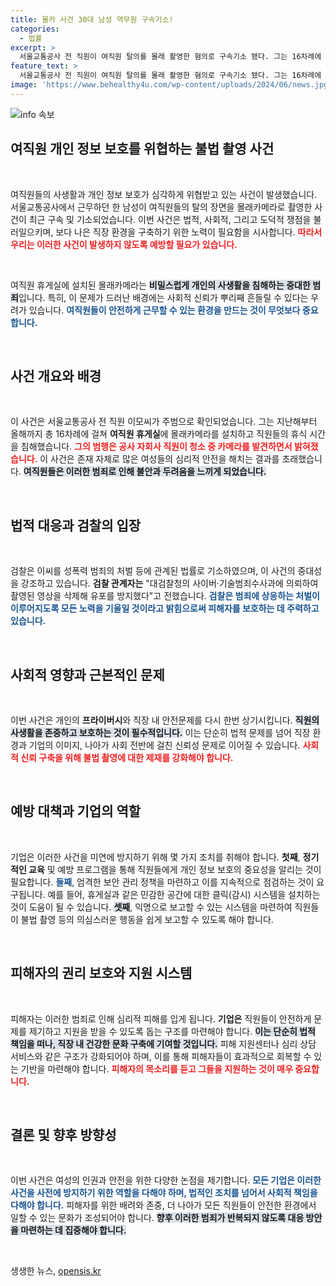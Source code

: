 ```yaml
---
title: 몰카 사건 30대 남성 역무원 구속기소!
categories:
  - 법률
excerpt: >
  서울교통공사 전 직원이 여직원 탈의를 몰래 촬영한 혐의로 구속기소 됐다. 그는 16차례에 걸쳐 휴게실에 몰래카메라를 설치, 범행이 발각된 후 자수했다. 검찰은 엄중한 처벌을 예고하며 추가 피해 방지에 나섰다.
feature_text: >
  서울교통공사 전 직원이 여직원 탈의를 몰래 촬영한 혐의로 구속기소 됐다. 그는 16차례에 걸쳐 휴게실에 몰래카메라를 설치, 범행이 발각된 후 자수했다. 검찰은 엄중한 처벌을 예고하며 추가 피해 방지에 나섰다.
image: 'https://www.behealthy4u.com/wp-content/uploads/2024/06/news.jpg'
---
```


<p><img src="https://www.behealthy4u.com/wp-content/uploads/2024/06/news.jpg" alt="info 속보" /></p>

<h2 data-ke-size="size26">여직원 개인 정보 보호를 위협하는 불법 촬영 사건</h2>

<p data-ke-size="size16">&nbsp;</p>

<p>여직원들의 사생활과 개인 정보 보호가 심각하게 위협받고 있는 사건이 발생했습니다. 서울교통공사에서 근무하던 한 남성이 여직원들의 탈의 장면을 몰래카메라로 촬영한 사건이 최근 구속 및 기소되었습니다. 이번 사건은 법적, 사회적, 그리고 도덕적 쟁점을 불러일으키며, 보다 나은 직장 환경을 구축하기 위한 노력이 필요함을 시사합니다. <b><span style="color: #ee2323;">따라서 우리는 이러한 사건이 발생하지 않도록 예방할 필요가 있습니다.</span></b></p>

<p data-ke-size="size16">&nbsp;</p>

<p>여직원 휴게실에 설치된 몰래카메라는 <b><span style="background-color: #21538527;">비밀스럽게 개인의 사생활을 침해하는 중대한 범죄</span></b>입니다. 특히, 이 문제가 드러난 배경에는 사회적 신뢰가 뿌리째 흔들릴 수 있다는 우려가 있습니다. <b><span style="color: #1a5490;">여직원들이 안전하게 근무할 수 있는 환경을 만드는 것이 무엇보다 중요합니다.</span></b></p>

<p data-ke-size="size16">&nbsp;</p>

<h2 data-ke-size="size26">사건 개요와 배경</h2>

<p data-ke-size="size16">&nbsp;</p>

<p>이 사건은 서울교통공사 전 직원 이모씨가 주범으로 확인되었습니다. 그는 지난해부터 올해까지 총 16차례에 걸쳐 <b>여직원 휴게실</b>에 몰래카메라를 설치하고 직원들의 휴식 시간을 침해했습니다. <b><span style="color: #ee2323;">그의 범행은 공사 자회사 직원이 청소 중 카메라를 발견하면서 밝혀졌습니다.</span></b> 이 사건은 존재 자체로 많은 여성들의 심리적 안전을 해치는 결과를 초래했습니다. <b><span style="background-color: #21538527;">여직원들은 이러한 범죄로 인해 불안과 두려움을 느끼게 되었습니다.</span></b></p>

<p data-ke-size="size16">&nbsp;</p>

<h2 data-ke-size="size26">법적 대응과 검찰의 입장</h2>

<p data-ke-size="size16">&nbsp;</p>

<p>검찰은 이씨를 성폭력 범죄의 처벌 등에 관계된 법률로 기소하였으며, 이 사건의 중대성을 강조하고 있습니다. <b>검찰 관계자는</b> "대검찰청의 사이버·기술범죄수사과에 의뢰하여 촬영된 영상을 삭제해 유포를 방지했다"고 전했습니다. <b><span style="color: #1a5490;">검찰은 범죄에 상응하는 처벌이 이루어지도록 모든 노력을 기울일 것이라고 밝힘으로써 피해자를 보호하는 데 주력하고 있습니다.</span></b></p>

<p data-ke-size="size16">&nbsp;</p>

<h2 data-ke-size="size26">사회적 영향과 근본적인 문제</h2>

<p data-ke-size="size16">&nbsp;</p>

<p>이번 사건은 개인의 <b>프라이버시</b>와 직장 내 안전문제를 다시 한번 상기시킵니다. <b><span style="background-color: #21538527;">직원의 사생활을 존중하고 보호하는 것이 필수적입니다.</span></b> 이는 단순히 법적 문제를 넘어 직장 환경과 기업의 이미지, 나아가 사회 전반에 걸친 신뢰성 문제로 이어질 수 있습니다. <b><span style="color: #ee2323;">사회적 신뢰 구축을 위해 불법 촬영에 대한 제재를 강화해야 합니다.</span></b></p>

<p data-ke-size="size16">&nbsp;</p>

<h2 data-ke-size="size26">예방 대책과 기업의 역할</h2>

<p data-ke-size="size16">&nbsp;</p>

<p>기업은 이러한 사건을 미연에 방지하기 위해 몇 가지 조치를 취해야 합니다. <b>첫째</b>, <b>정기적인 교육</b> 및 예방 프로그램을 통해 직원들에게 개인 정보 보호의 중요성을 알리는 것이 필요합니다. <b><span style="color: #1a5490;">둘째</b>, 엄격한 보안 관리 정책을 마련하고 이를 지속적으로 점검하는 것이 요구됩니다.</span></b> 예를 들어, 휴게실과 같은 민감한 공간에 대한 클릭(감시) 시스템을 설치하는 것이 도움이 될 수 있습니다. <b><span style="background-color: #21538527;">셋째</b>, 익명으로 보고할 수 있는 시스템을 마련하여 직원들이 불법 촬영 등의 의심스러운 행동을 쉽게 보고할 수 있도록 해야 합니다.</span></b></p>

<p data-ke-size="size16">&nbsp;</p>

<h2 data-ke-size="size26">피해자의 권리 보호와 지원 시스템</h2>

<p data-ke-size="size16">&nbsp;</p>

<p>피해자는 이러한 범죄로 인해 심리적 피해를 입게 됩니다. <b>기업은</b> 직원들이 안전하게 문제를 제기하고 지원을 받을 수 있도록 돕는 구조를 마련해야 합니다. <b><span style="background-color: #21538527;">이는 단순히 법적 책임을 떠나, 직장 내 건강한 문화 구축에 기여할 것입니다.</span></b> 피해 지원센터나 심리 상담 서비스와 같은 구조가 강화되어야 하며, 이를 통해 피해자들이 효과적으로 회복할 수 있는 기반을 마련해야 합니다. <b><span style="color: #ee2323;">피해자의 목소리를 듣고 그들을 지원하는 것이 매우 중요합니다.</span></b></p>

<p data-ke-size="size16">&nbsp;</p>

<h2 data-ke-size="size26">결론 및 향후 방향성</h2>

<p data-ke-size="size16">&nbsp;</p>

<p>이번 사건은 여성의 인권과 안전을 위한 다양한 논점을 제기합니다. <b><span style="color: #1a5490;">모든 기업은 이러한 사건을 사전에 방지하기 위한 역할을 다해야 하며, 법적인 조치를 넘어서 사회적 책임을 다해야 합니다.</span></b> 피해자를 위한 배려와 존중, 더 나아가 모든 직원들이 안전한 환경에서 일할 수 있는 문화가 조성되어야 합니다. <b><span style="background-color: #21538527;">향후 이러한 범죄가 반복되지 않도록 대응 방안을 마련하는 데 집중해야 합니다.</span></b></p>

<p data-ke-size="size16">&nbsp;</p>
생생한 뉴스, <a href="https://opensis.kr" rel="dofollow">opensis.kr</a>


